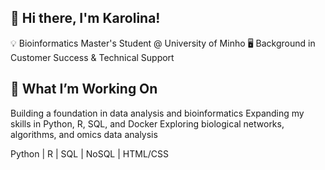 ## 👋 Hi there, I'm Karolina!

💡 Bioinformatics Master's Student @ University of Minho
🖥️ Background in Customer Success & Technical Support
 
## 🚀 What I’m Working On
Building a foundation in data analysis and bioinformatics
Expanding my skills in Python, R, SQL, and Docker
Exploring biological networks, algorithms, and omics data analysis

Python | R | SQL | NoSQL | HTML/CSS

<!--
**klopesb/klopesb** is a ✨ _special_ ✨ repository because its `README.md` (this file) appears on your GitHub profile.

Here are some ideas to get you started:

- 🔭 I’m currently working on ...
- 🌱 I’m currently learning ...
- 👯 I’m looking to collaborate on ...
- 🤔 I’m looking for help with ...
- 💬 Ask me about ...
- 📫 How to reach me: ...
- 😄 Pronouns: ...
- ⚡ Fun fact: ...
-->

